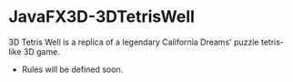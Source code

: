 # JavaFX3D-3DTetrisWell
3D Tetris Well is a replica of a legendary California Dreams' puzzle tetris-like 3D game. 
- Rules will be defined soon.

